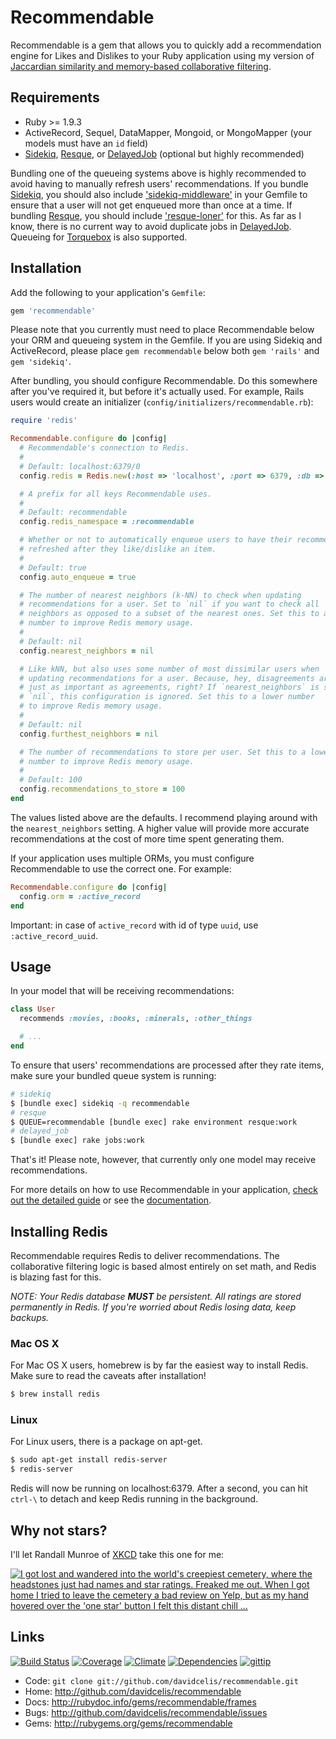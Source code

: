 # Recommendable

Recommendable is a gem that allows you to quickly add a recommendation engine for Likes and Dislikes to your Ruby application using my version of [Jaccardian similarity and memory-based collaborative filtering][collaborative filtering].

## Requirements

* Ruby >= 1.9.3
* ActiveRecord, Sequel, DataMapper, Mongoid, or MongoMapper (your models must have an `id` field)
* [Sidekiq][sidekiq], [Resque][resque], or [DelayedJob][delayed-job] (optional but highly recommended)

Bundling one of the queueing systems above is highly recommended to avoid having to manually refresh users' recommendations. If you bundle [Sidekiq][sidekiq], you should also include ['sidekiq-middleware'][sidekiq-middleware] in your Gemfile to ensure that a user will not get enqueued more than once at a time. If bundling [Resque][resque], you should include ['resque-loner'][resque-loner] for this. As far as I know, there is no current way to avoid duplicate jobs in [DelayedJob][delayed-job]. Queueing for [Torquebox][torquebox] is also supported.

## Installation

Add the following to your application's `Gemfile`:

``` ruby
gem 'recommendable'
```

Please note that you currently must need to place Recommendable below your ORM and queueing system in the Gemfile. If you are using Sidekiq and ActiveRecord, please place `gem recommendable` below both `gem 'rails'` and  `gem 'sidekiq'`.

After bundling, you should configure Recommendable. Do this somewhere after you've required it, but before it's actually used. For example, Rails users would create an initializer (`config/initializers/recommendable.rb`):

```ruby
require 'redis'

Recommendable.configure do |config|
  # Recommendable's connection to Redis.
  #
  # Default: localhost:6379/0
  config.redis = Redis.new(:host => 'localhost', :port => 6379, :db => 0)

  # A prefix for all keys Recommendable uses.
  #
  # Default: recommendable
  config.redis_namespace = :recommendable

  # Whether or not to automatically enqueue users to have their recommendations
  # refreshed after they like/dislike an item.
  #
  # Default: true
  config.auto_enqueue = true

  # The number of nearest neighbors (k-NN) to check when updating
  # recommendations for a user. Set to `nil` if you want to check all
  # neighbors as opposed to a subset of the nearest ones. Set this to a lower
  # number to improve Redis memory usage.
  #
  # Default: nil
  config.nearest_neighbors = nil

  # Like kNN, but also uses some number of most dissimilar users when
  # updating recommendations for a user. Because, hey, disagreements are
  # just as important as agreements, right? If `nearest_neighbors` is set to
  # `nil`, this configuration is ignored. Set this to a lower number
  # to improve Redis memory usage.
  #
  # Default: nil
  config.furthest_neighbors = nil

  # The number of recommendations to store per user. Set this to a lower
  # number to improve Redis memory usage.
  #
  # Default: 100
  config.recommendations_to_store = 100
end
```

The values listed above are the defaults. I recommend playing around with the `nearest_neighbors` setting. A higher value will provide more accurate recommendations at the cost of more time spent generating them.

If your application uses multiple ORMs, you must configure Recommendable to use the correct one. For example:

```ruby
Recommendable.configure do |config|
  config.orm = :active_record
end
```

Important: in case of `active_record` with id of type `uuid`, use `:active_record_uuid`.

## Usage

In your model that will be receiving recommendations:

```ruby
class User
  recommends :movies, :books, :minerals, :other_things

  # ...
end
```

To ensure that users' recommendations are processed after they rate items, make sure your bundled queue system is running:

```bash
# sidekiq
$ [bundle exec] sidekiq -q recommendable
# resque
$ QUEUE=recommendable [bundle exec] rake environment resque:work
# delayed_job
$ [bundle exec] rake jobs:work
```

That's it! Please note, however, that currently only one model may receive recommendations.

For more details on how to use Recommendable in your application, [check out the detailed guide][recommendable] or see the [documentation][documentation].

## Installing Redis

Recommendable requires Redis to deliver recommendations. The collaborative filtering logic is based almost entirely on set math, and Redis is blazing fast for this.

_NOTE: Your Redis database **MUST** be persistent. All ratings are stored permanently in Redis. If you're worried about Redis losing data, keep backups._

### Mac OS X

For Mac OS X users, homebrew is by far the easiest way to install Redis. Make sure to read the caveats after installation!

```bash
$ brew install redis
```

### Linux

For Linux users, there is a package on apt-get.

```bash
$ sudo apt-get install redis-server
$ redis-server
```

Redis will now be running on localhost:6379. After a second, you can hit `ctrl-\` to detach and keep Redis running in the background.

## Why not stars?

I'll let Randall Munroe of [XKCD](http://xkcd.com/) take this one for me:

[![I got lost and wandered into the world's creepiest cemetery, where the headstones just had names and star ratings. Freaked me out. When I got home I tried to leave the cemetery a bad review on Yelp, but as my hand hovered over the 'one star' button I felt this distant chill ...](http://imgs.xkcd.com/comics/star_ratings.png)](http://xkcd.com/1098/)

## Links

[![Build Status][travis-badge]][travis] [![Coverage][coveralls-badge]][coveralls] [![Climate][code-climate-badge]][code-climate] [![Dependencies][gemnasium-badge]][gemnasium] [![gittip][gittip-badge]][gittip]

* Code: `git clone git://github.com/davidcelis/recommendable.git`
* Home: <http://github.com/davidcelis/recommendable>
* Docs: <http://rubydoc.info/gems/recommendable/frames>
* Bugs: <http://github.com/davidcelis/recommendable/issues>
* Gems: <http://rubygems.org/gems/recommendable>

[stars]: http://davidcelis.com/blog/2012/02/01/why-i-hate-five-star-ratings/
[sidekiq]: https://github.com/mperham/sidekiq
[sidekiq-middleware]: https://github.com/krasnoukhov/sidekiq-middleware
[delayed-job]: https://github.com/tobi/delayed_job
[resque]: https://github.com/defunkt/resque
[resque-loner]: https://github.com/jayniz/resque-loner
[torquebox]: https://github.com/torquebox/torquebox
[collaborative filtering]: http://davidcelis.com/blog/2012/02/07/collaborative-filtering-with-likes-and-dislikes/
[recommendable]: http://davidcelis.github.com/recommendable/
[documentation]: http://rubydoc.info/gems/recommendable/frames

[travis]: https://travis-ci.org/davidcelis/recommendable
[travis-badge]: http://img.shields.io/travis/davidcelis/recommendable/master.svg
[coveralls]: https://coveralls.io/r/davidcelis/recommendable
[coveralls-badge]: http://img.shields.io/coveralls/davidcelis/recommendable/master.svg
[code-climate]: https://codeclimate.com/github/davidcelis/recommendable
[code-climate-badge]: http://img.shields.io/codeclimate/github/davidcelis/recommendable.svg
[gemnasium]: http://gemnasium.com/davidcelis/recommendable
[gemnasium-badge]: http://img.shields.io/gemnasium/davidcelis/recommendable.svg
[gittip]: https://gittip.com/davidcelis
[gittip-badge]: http://img.shields.io/gittip/davidcelis.svg
